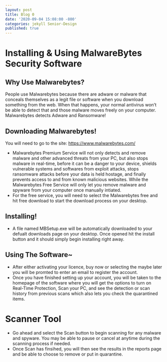 ```yaml
---
layout: post
title: Blog 0
date: '2020-09-04 15:08:00 -800'
categories: jekyll Senior-Design
published: true
---
```


# Installing & Using MalwareBytes Security Software

## Why Use Malwarebytes? 

People use Malwarebytes because there are adware or malware that conceals themselves as a legit file or software when you download something from the web. When that happens, your normal antivirus won’t be able to detect that and those malware moves freely on your computer. Malwarebytes detects Adware and Ransomware!

## Downloading Malwarebytes!

You will need to go to the site: https://www.malwarebytes.com/ 

- Malwarebytes Premium Service will not only detects and remove malware and other advanced threats from your PC, but also stops malware in real-time, before it can be a danger to your device, shields vulnerable systems and softwares from exploit attacks, stops ransomware attacks before your data is held hostage, and finally prevents access to and from known malicious websites. While the Malwarebytes Free Service will only let you remove malware and spyware from your computer once manually intiated. 
- For the free service, you will need to select the Malwarebytes free and hit free download to start the download process on your desktop. 

## Installing! 

- A file named MBSetup.exe will be automatically downloaded to your defualt downloads page on your desktop. Once opened  hit the install button and it should simply begin installing right away. 

## Using The Software~

- After either activating your licence, buy now or selecting the maybe later you will be promted to enter an email to register the account. 
- Once you have finished setting up your account, you will be taken to the homepage of the software where you will get the options to turn on Real-Time Protection, Scan your PC, and see the detection or scan history from previous scans which also lets you check the quarantined items. 

# Scanner Tool

- Go ahead and select the Scan button to begin scanning for any malware and spyware. You may be able to pause or cancel at anytime during the scanning process if needed.
- Once Scan has finsihed, you will then see the results in the reports page and be able to choose to remove or put in quarantine. 
